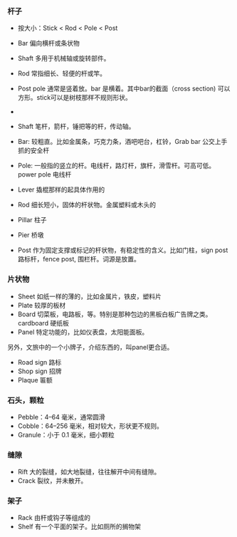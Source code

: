 ### 杆子
- 按大小：Stick < Rod < Pole < Post
- Bar 偏向横杆或条状物
- Shaft 多用于机械轴或旋转部件。
- Rod 常指细长、轻便的杆或竿。
- Post pole 通常是竖着放。bar 是横着。其中bar的截面（cross section) 可以方形。stick可以是树枝那样不规则形状。

- 
- Shaft 笔杆，箭杆，锤把等的杆，传动轴。
- Bar:  较粗直。比如金属条，巧克力条，酒吧吧台，杠铃，Grab bar 公交上手抓的安全杆
- Pole: 一般指的竖立的杆。电线杆，路灯杆，旗杆，滑雪杆。可高可低。power pole 电线杆
- Lever 撬棍那样的起具体作用的
- Rod 细长短小，固体的杆状物。金属塑料或木头的
- Pillar 柱子
- Pier 桥墩
- Post 作为固定支撑或标记的杆状物，有稳定性的含义。比如门柱，sign post 路标杆，fence post, 围栏杆。词源是放置。

### 片状物
- Sheet 如纸一样的薄的，比如金属片，铁皮，塑料片
- Plate 较厚的板材
- Board 切菜板，电路板，等。特别是那种包边的黑板白板广告牌之类。cardboard 硬纸板
- Panel 特定功能的，比如仪表盘，太阳能面板。

另外，文旅中的一个小牌子，介绍东西的，叫panel更合适。

- Road sign 路标
- Shop sign 招牌
- Plaque 匾额

### 石头，颗粒
- Pebble：4–64 毫米，通常圆滑
- Cobble：64–256 毫米，相对较大，形状更不规则。
- Granule：小于 0.1 毫米，细小颗粒

### 缝隙
- Rift 大的裂缝，如大地裂缝，往往解开中间有缝隙。
- Crack 裂纹，并未散开。

### 架子
- Rack 由杆或钩子等组成的
- Shelf 有一个平面的架子。比如厕所的搁物架
